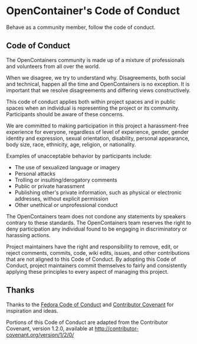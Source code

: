 # OpenContainer's Code of Conduct

Behave as a community member, follow the code of conduct.


## Code of Conduct

The OpenContainers community is made up of a mixture of professionals and volunteers from all over the world.

When we disagree, we try to understand why.
Disagreements, both social and technical, happen all the time and OpenContainers is no exception.
It is important that we resolve disagreements and differing views constructively.

This code of conduct applies both within project spaces and in public spaces when an individual is representing the project or its community.
Participants should be aware of these concerns.

We are committed to making participation in this project a harassment-free experience for everyone, regardless of level of experience, gender, gender identity and expression, sexual orientation, disability, personal appearance, body size, race, ethnicity, age, religion, or nationality.

Examples of unacceptable behavior by participants include:

* The use of sexualized language or imagery
* Personal attacks
* Trolling or insulting/derogatory comments
* Public or private harassment
* Publishing other's private information, such as physical or electronic addresses, without explicit permission
* Other unethical or unprofessional conduct

The OpenContainers team does not condone any statements by speakers contrary to these standards.
The OpenContainers team reserves the right to deny participation any individual found to be engaging in discriminatory or harassing actions.

Project maintainers have the right and responsibility to remove, edit, or reject comments, commits, code, wiki edits, issues, and other contributions that are not aligned to this Code of Conduct.
By adopting this Code of Conduct, project maintainers commit themselves to fairly and consistently applying these principles to every aspect of managing this project.

## Thanks 

Thanks to the [Fedora Code of Conduct](https://getfedora.org/code-of-conduct) and [Contributor Covenant](http://contributor-covenant.org) for inspiration and ideas.

Portions of this Code of Conduct are adapted from the Contributor Covenant, version 1.2.0, available at http://contributor-covenant.org/version/1/2/0/

